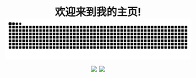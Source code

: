 <h1 align="center">
欢迎来到我的主页!
<img alt="贪吃蛇" src="https://raw.githubusercontent.com/sun589/sun589/output/github-contribution-grid-snake.svg">
<a href="https://sun589.github.io/QQkey_tool"><img width="278" src="https://github-readme-stats.zohan.tech/api/pin/?username=sun589&repo=QQkey_Tool&theme=prussian&hide_border=true"></a>
<a href="https://sun589.github.io/QQLogin"><img width="278" src="https://github-readme-stats.zohan.tech/api/pin/?username=sun589&repo=QQLogin&theme=prussian&hide_border=true"></a>
</h1>
